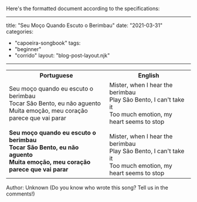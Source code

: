 Here's the formatted document according to the specifications:

---
title: "Seu Moço Quando Escuto o Berimbau"
date: "2021-03-31"
categories: 
  - "capoeira-songbook"
tags: 
  - "beginner"
  - "corrido"
layout: "blog-post-layout.njk"
---

<table class="capoeira-table">
    <tr class="header-row">
        <th>Portuguese</th>
        <th>English</th>
    </tr>
    <tr>
        <td>Seu moço quando eu escuto o berimbau<br>
Tocar São Bento, eu não aguento<br>
Muita emoção, meu coração parece que vai parar<br>
<br>
<strong>Seu moço quando eu escuto o berimbau<br>
Tocar São Bento, eu não aguento<br>
Muita emoção, meu coração parece que vai parar</strong></td>
        <td>Mister, when I hear the berimbau<br>
Play São Bento, I can't take it<br>
Too much emotion, my heart seems to stop<br>
<br>
Mister, when I hear the berimbau<br>
Play São Bento, I can't take it<br>
Too much emotion, my heart seems to stop</td>
    </tr>
</table>

<figcaption>

Author: Unknown (Do you know who wrote this song? Tell us in the comments!)

</figcaption>